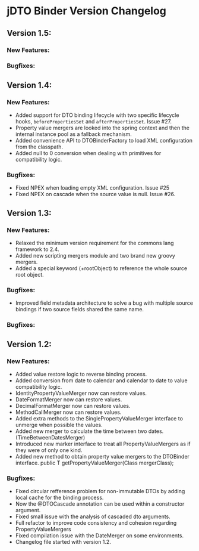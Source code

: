 jDTO Binder Version Changelog
==============================

Version 1.5:
------------

### New Features:


### Bugfixes:


Version 1.4:
------------

### New Features:

 * Added support for DTO binding lifecycle with two specific lifecycle hooks, `beforePropertiesSet` and `afterPropertiesSet`. Issue #27.
 * Property value mergers are looked into the spring context and then the internal instance pool as a fallback mechanism.
 * Added convenience API to DTOBinderFactory to load XML configuration from the classpath.
 * Added null to 0 conversion when dealing with primitives for compatibility logic.

### Bugfixes:
 * Fixed NPEX when loading empty XML configuration. Issue #25
 * Fixed NPEX on cascade when the source value is null. Issue #26.

Version 1.3:
------------

### New Features:

* Relaxed the minimum version requirement for the commons lang framework to 2.4.
* Added new scripting mergers module and two brand new groovy mergers.
* Added a special keyword (+rootObject) to reference the whole source root object.

### Bugfixes:

* Improved field metadata architecture to solve a bug with multiple source bindings if two source fields shared the same name.


### Bugfixes:


Version 1.2:
------------

### New Features:

* Added value restore logic to reverse binding process.
* Added conversion from date to calendar and calendar to date to value compatibility logic.
* IdentityPropertyValueMerger now can restore values.
* DateFormatMerger now can restore values.
* DecimalFormatMerger now can restore values. 
* MethodCallMerger now can restore values.
* Added extra methods to the SinglePropertyValueMerger interface to unmerge when possible the values.
* Added new merger to calculate the time between two dates. (TimeBetweenDatesMerger)
* Introduced new marker interface to treat all PropertyValueMergers as if they were of only one kind.
* Added new method to obtain property value mergers to the DTOBinder interface.
    public <T extends PropertyValueMerger> T getPropertyValueMerger(Class<T> mergerClass);


### Bugfixes:

* Fixed circular refference problem for non-immutable DTOs by adding local cache for the binding process.
* Now the @DTOCascade annotation can be used within a constructor argument.
* Fixed small issue with the analysis of cascaded dto arguments.
* Full refactor to improve code consistency and cohesion regarding PropertyValueMergers 
* Fixed compilation issue with the DateMerger on some environments.
* Changelog file started with version 1.2.
